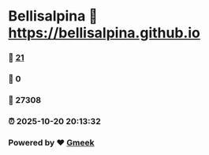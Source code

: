 # Bellisalpina :link: https://bellisalpina.github.io 
### :page_facing_up: [21](https://bellisalpina.github.io/tag.html) 
### :speech_balloon: 0 
### :hibiscus: 27308 
### :alarm_clock: 2025-10-20 20:13:32 
### Powered by :heart: [Gmeek](https://github.com/Meekdai/Gmeek)
